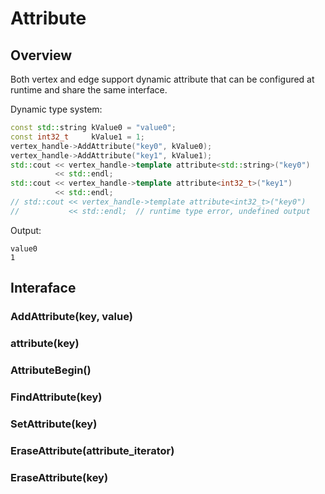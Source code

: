 # Attribute

## Overview

Both vertex and edge support dynamic attribute that can be configured at runtime and share the same interface.

Dynamic type system:

```c++
const std::string kValue0 = "value0";
const int32_t     kValue1 = 1;
vertex_handle->AddAttribute("key0", kValue0);
vertex_handle->AddAttribute("key1", kValue1);
std::cout << vertex_handle->template attribute<std::string>("key0") 
          << std::endl;
std::cout << vertex_handle->template attribute<int32_t>("key1")
          << std::endl;
// std::cout << vertex_handle->template attribute<int32_t>("key0") 
//           << std::endl;  // runtime type error, undefined output
```

Output:
```
value0
1
```

## Interaface

### AddAttribute(key, value)

### attribute(key)

### AttributeBegin()

### FindAttribute(key)

### SetAttribute(key)

### EraseAttribute(attribute_iterator)

### EraseAttribute(key)
